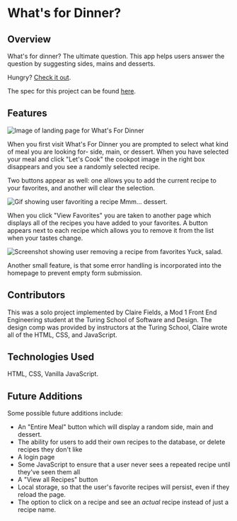 # What's for Dinner?

## Overview

What's for dinner? The ultimate question. This app helps users answer the question by suggesting sides, mains and desserts.

Hungry? [Check it out](https://clairefields15.github.io/whats-for-dinner/).

The spec for this project can be found [here](https://frontend.turing.io/projects/module-1/dinner.html).

## Features

![Image of landing page for What's For Dinner](https://imgur.com/xurjH9S.jpg)

When you first visit What's For Dinner you are prompted to select what kind of meal you are looking for- side, main, or dessert. When you have selected your meal and click "Let's Cook" the cookpot image in the right box disappears and you see a randomly selected recipe.

Two buttons appear as well: one allows you to add the current recipe to your favorites, and another will clear the selection.

![Gif showing user favoriting a recipe](https://media.giphy.com/media/r37UUDPVsCmEKJ2rcS/giphy.gif)
Mmm... dessert.

When you click "View Favorites" you are taken to another page which displays all of the recipes you have added to your favorites. A button appears next to each recipe which allows you to remove it from the list when your tastes change.

![Screenshot showing user removing a recipe from favorites](https://imgur.com/gFiVcOk.jpg)
Yuck, salad.

Another small feature, is that some error handling is incorporated into the homepage to prevent empty form submission.

## Contributors

This was a solo project implemented by Claire Fields, a Mod 1 Front End Engineering student at the Turing School of Software and Design. The design comp was provided by instructors at the Turing School, Claire wrote all of the HTML, CSS, and JavaScript.

## Technologies Used

HTML, CSS, Vanilla JavaScript.

## Future Additions

Some possible future additions include:
- An "Entire Meal" button which will display a random side, main and dessert.
- The ability for users to add their own recipes to the database, or delete recipes they don't like
- A login page
- Some JavaScript to ensure that a user never sees a repeated recipe until they've seen them all
- A "View all Recipes" button
- Local storage, so that the user's favorite recipes will persist, even if they reload the page.
- The option to click on a recipe and see an *actual* recipe instead of just a recipe name.
